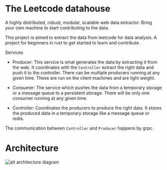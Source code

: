 # The Leetcode datahouse

A highly distributed, robust, modular, scalable web data extractor. Bring your own machine to start contributing to the data.

This project is aimed to extract the data from leetcode for data analysis. A project for beginners in rust to get started to learn and contribute.

Services
- Producer: This service is what generates the data by extracting it from the web. It coordinates with the `Controller` extract the right data and push it to the controller. There can be multiple producers running at any given time. These are run on the client machines and are light weight.

- Consumer: The service which pushes the data from a temporary storage or a message queue to a persistent storage. There will be only one consumer running at any given time.

- Controller: Coordinates the producers to produce the right data. It stores the produced data in a temporary storage like a message queue or redis. 

The communication between `Controller` and `Producer` happens by grpc.

# Architecture
![alt architecture diagram][diagram]

[diagram]: https://github.com/Narayanbhat166/leetcode_datahouse/assets/48803246/d0224a74-25a1-49df-b4fa-8fb37d6e8cc1
